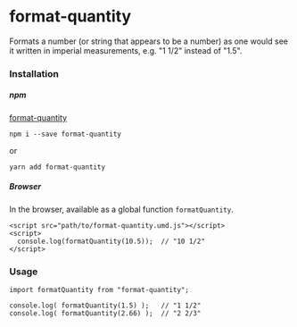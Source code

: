# format-quantity

Formats a number (or string that appears to be a number) as one would see it written in imperial measurements, e.g. "1 1/2" instead of "1.5".

### Installation

##### npm

[format-quantity](https://www.npmjs.com/package/format-quantity)

```
npm i --save format-quantity
```

or

```
yarn add format-quantity
```

##### Browser

In the browser, available as a global function `formatQuantity`.

```
<script src="path/to/format-quantity.umd.js"></script>
<script>
  console.log(formatQuantity(10.5));  // "10 1/2"
</script>
```

### Usage

```
import formatQuantity from "format-quantity";

console.log( formatQuantity(1.5) );   // "1 1/2"
console.log( formatQuantity(2.66) );  // "2 2/3"
```
